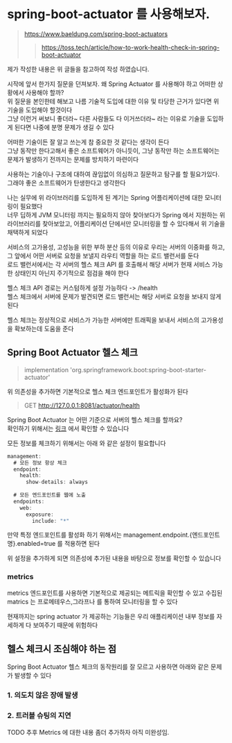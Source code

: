 # spring-boot-actuator 를 사용해보자.

> https://www.baeldung.com/spring-boot-actuators
>> https://toss.tech/article/how-to-work-health-check-in-spring-boot-actuator

제가 작성한 내용은 위 글들을 참고하여 작성 하였습니다.<br>


시작에 앞서 한가지 질문을 던져보자. 왜 Spring Actuator 를 사용해야 하고 어떠한 상황에서 사용해야 할까? <br>
위 질문을 본인한테 해보고 나름 기술적 도입에 대한 이유 및 타당한 근거가 있다면 위 기술을 도입해야 할것이다 <br>
그냥 이런거 써보니 좋더라~ 다른 사람들도 다 이거쓰더라~ 라는 이유로 기술을 도입하게 된다면 나중에 분명 문제가 생길 수 있다 <br>

어떠한 기술이든 잘 알고 쓰는게 참 중요한 것 같다는 생각이 든다 <br>
그냥 동작만 한다고해서 좋은 소프트웨어가 아니듯이, 그냥 동작만 하는 소프트웨어는 문제가 발생하기 전까지는 문제를 방치하기 마련이다 <br>

사용하는 기술이나 구조에 대하여 끊임없이 의심하고 질문하고 탐구를 할 필요가있다. 그래야 좋은 소프트웨어가 탄생한다고 생각한다 <br>

나는 실무에 위 라이브러리를 도입하게 된 계기는 Spring 어플리케이션에 대한 모니터링이 필요했다 <br>
너무 딥하게 JVM 모니터링 까지는 필요하지 않아 찾아보다가 Spring 에서 지원하는 위 라이브러리를 찾아보았고, 어플리케이션 단에서만 모니터링을 할 수 있다해서 위 기술을 채택하게 되었다 <br>

서비스의 고가용성, 고성능을 위한 부하 분산 등의 이유로 우리는 서버의 이중화를 하고, 그 앞에서 어떤 서버로 요청을 보낼지 라우티 역할을 하는 로드 밸런서를 둔다 <br>
로드 밸런서에서는 각 서버의 헬스 체크 API 를 호출해서 해당 서버가 현재 서비스 가능한 상태인지 아닌지 주기적으로 점검을 해야 한다 <br>

헬스 체크 API 경로는 커스텀하게 설정 가능하다 -> /health <br>
헬스 체크에서 서버에 문제가 발견되면 로드 밸런서는 해당 서버로 요청을 보내지 않게 된다 <br>

헬스 체크는 정상적으로 서비스가 가능한 서버에만 트래픽을 보내서 서비스의 고가용성을 확보하는데 도움을 준다 <br>

## Spring Boot Actuator 헬스 체크
> implementation 'org.springframework.boot:spring-boot-starter-actuator'

위 의존성을 추가하면 기본적으로 헬스 체크 엔드포인트가 활성화가 된다 <br>
> GET http://127.0.0.1:8081/actuator/health

Spring Boot Actuator 는 어떤 기준으로 서버의 헬스 체크를 할까요? <br>
확인하기 위해서는 <a href="https://docs.spring.io/spring-boot/docs/3.0.5/reference/html/actuator.html#actuator.endpoints.health">링크</a> 에서 확인할 수 있습니다 <br>

모든 정보를 체크하기 위해서는 아래 와 같은 설정이 필요합니다
```java
management:
  # 모든 정보 항상 체크
  endpoint:
    health:
      show-details: always
  
  # 모든 엔드포인트를 웹에 노출
  endpoints:
    web:
      exposure:
        include: "*"
```

만약 특정 엔드포인트를 활성화 하기 위해서는 management.endpoint.{엔드포인트명}.enabled=true 를 적용하면 된다 <br>

위 설정을 추가하게 되면 의존성에 추가된 내용을 바탕으로 정보를 확인할 수 있습니다 <br>


### metrics
metrics 엔드포인트를 사용하면 기본적으로 제공되는 메트릭을 확인할 수 있고 수집된 matrics 는 프로메테우스,그라프나 를 통하여 모니터링을 할 수 있다 <br>

현재까지는 spring actuator 가 제공하는 기능들은 우리 애플리케이션 내부 정보를 자세하게 다 보여주기 때문에 위험하다 <br>

## 헬스 체크시 조심해야 하는 점
Spring Boot Actuator 헬스 체크의 동작원리를 잘 모르고 사용하면 아래와 같은 문제가 발생할 수 있다 <br>

### 1. 의도치 않은 장애 발생

### 2. 트러블 슈팅의 지연


TODO 추후 Metrics 에 대한 내용 좀더 추가하자 아직 미완성임.